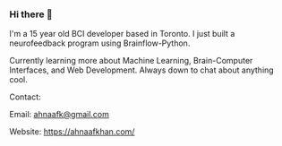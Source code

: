 ### Hi there 👋

<!--
**ahnaafk/ahnaafk** is a ✨ _special_ ✨ repository because its `README.md` (this file) appears on your GitHub profile.

Here are some ideas to get you started:

- 🔭 I’m currently working on ...
- 🌱 I’m currently learning ...
- 👯 I’m looking to collaborate on ...
- 🤔 I’m looking for help with ...
- 💬 Ask me about ...
- 📫 How to reach me: ...
- 😄 Pronouns: ...
- ⚡ Fun fact: ...
-->

I'm a 15 year old BCI developer based in Toronto. I just built a neurofeedback program using Brainflow-Python.

Currently learning more about Machine Learning, Brain-Computer Interfaces, and Web Development. Always down to chat about anything cool. 

Contact: 

Email: ahnaafk@gmail.com

Website: https://ahnaafkhan.com/
